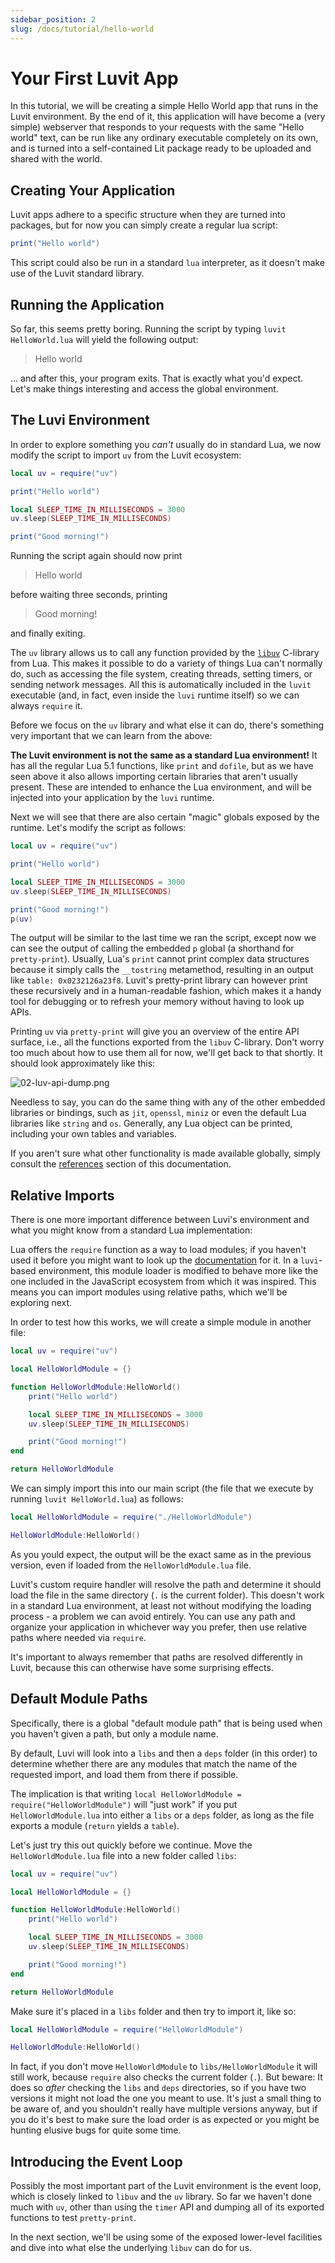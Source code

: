 ```yaml
---
sidebar_position: 2
slug: /docs/tutorial/hello-world
---
```


# Your First Luvit App

In this tutorial, we will be creating a simple Hello World app that runs in the Luvit environment. By the end of it, this application will have become a (very simple) webserver that responds to your requests with the same "Hello world" text, can be run like any ordinary executable completely on its own, and is turned into a self-contained Lit package ready to be uploaded and shared with the world.

## Creating Your Application

Luvit apps adhere to a specific structure when they are turned into packages, but for now you can simply create a regular lua script:

```lua title="HelloWorld.lua"
print("Hello world")
```

This script could also be run in a standard ``lua`` interpreter, as it doesn't make use of the Luvit standard library.

## Running the Application

So far, this seems pretty boring. Running the script by typing ``luvit HelloWorld.lua`` will yield the following output:

> Hello world

... and after this, your program exits. That is exactly what you'd expect. Let's make things interesting and access the global environment.

## The Luvi Environment

In order to explore something you *can't* usually do in standard Lua, we now modify the script to import ``uv`` from the Luvit ecosystem:

```lua title="HelloWorld.lua"
local uv = require("uv")

print("Hello world")

local SLEEP_TIME_IN_MILLISECONDS = 3000
uv.sleep(SLEEP_TIME_IN_MILLISECONDS)

print("Good morning!")
```

Running the script again should now print

> Hello world

before waiting three seconds, printing

> Good morning!

and finally exiting.

The ``uv`` library allows us to call any function provided by the [``libuv``](http://docs.libuv.org/en/v1.x/api.html) C-library from Lua. This makes it possible to do a variety of things Lua can't normally do, such as accessing the file system, creating threads, setting timers, or sending network messages. All this is automatically included in the ``luvit`` executable (and, in fact, even inside the ``luvi`` runtime itself) so we can always ``require`` it.

Before we focus on the ``uv`` library and what else it can do, there's something very important that we can learn from the above:

**The Luvit environment is not the same as a standard Lua environment!** It has all the regular Lua 5.1 functions, like ``print`` and ``dofile``, but as we have seen above it also allows importing certain libraries that aren't usually present. These are intended to enhance the Lua environment, and will be injected into your application by the ``luvi`` runtime.

Next we will see that there are also certain "magic" globals exposed by the runtime. Let's modify the script as follows:

```lua title="HelloWorld.lua"
local uv = require("uv")

print("Hello world")

local SLEEP_TIME_IN_MILLISECONDS = 3000
uv.sleep(SLEEP_TIME_IN_MILLISECONDS)

print("Good morning!")
p(uv)
```

The output will be similar to the last time we ran the script, except now we can see the output of calling the embedded ``p`` global (a shorthand for ``pretty-print``). Usually, Lua's ``print`` cannot print complex data structures because it simply calls the ``__tostring`` metamethod, resulting in an output like ``table: 0x0232126a23f8``. Luvit's pretty-print library can however print these recursively and in a human-readable fashion, which makes it a handy tool for debugging or to refresh your memory without having to look up APIs.

Printing ``uv`` via ``pretty-print`` will give you an overview of the entire API surface, i.e., all the functions exported from the ``libuv`` C-library. Don't worry too much about how to use them all for now, we'll get back to that shortly. It should look approximately like this:

![02-luv-api-dump.png](02-luv-api-dump.png)

Needless to say, you can do the same thing with any of the other embedded libraries or bindings, such as ``jit``, ``openssl``, ``miniz`` or even the default Lua libraries like ``string`` and ``os``. Generally, any Lua object can be printed, including your own tables and variables.

If you aren't sure what other functionality is made available globally, simply consult the [references](/docs/references/global-environment) section of this documentation.

## Relative Imports

There is one more important difference between Luvi's environment and what you might know from a standard Lua implementation:

Lua offers the ``require`` function as a way to load modules; if you haven't used it before you might want to look up the [documentation](https://www.lua.org/pil/8.1.html) for it. In a ``luvi``-based environment, this module loader is modified to behave more like the one included in the JavaScript ecosystem from which it was inspired. This means you can import modules using relative paths, which we'll be exploring next.

In order to test how this works, we will create a simple module in another file:

```lua title="HelloWorldModule.lua"
local uv = require("uv")

local HelloWorldModule = {}

function HelloWorldModule:HelloWorld()
    print("Hello world")

    local SLEEP_TIME_IN_MILLISECONDS = 3000
    uv.sleep(SLEEP_TIME_IN_MILLISECONDS)

    print("Good morning!")
end

return HelloWorldModule
```

We can simply import this into our main script (the file that we execute by running ``luvit HelloWorld.lua``) as follows:

```lua title="HelloWorld.lua"
local HelloWorldModule = require("./HelloWorldModule")

HelloWorldModule:HelloWorld()
```

As you yould expect, the output will be the exact same as in the previous version, even if loaded from the ``HelloWorldModule.lua`` file.

Luvit's custom require handler will resolve the path and determine it should load the file in the same directory (``.`` is the current folder). This doesn't work in a standard Lua environment, at least not without modifying the loading process - a problem we can avoid entirely. You can use any path and organize your application in whichever way you prefer, then use relative paths where needed via ``require``.

It's important to always remember that paths are resolved differently in Luvit, because this can otherwise have some surprising effects.

## Default Module Paths

Specifically, there is a global "default module path" that is being used when you haven't given a path, but only a module name.

By default, Luvi will look into a ``libs`` and then a ``deps`` folder (in this order) to determine whether there are any modules that match the name of the requested import, and load them from there if possible.

The implication is that writing ``local HelloWorldModule = require("HelloWorldModule")`` will "just work" if you put ``HelloWorldModule.lua`` into either a ``libs`` or a ``deps`` folder, as long as the file exports a module (``return`` yields a ``table``).

Let's just try this out quickly before we continue. Move the ``HelloWorldModule.lua`` file into a new folder called ``libs``:

```lua title="libs/HelloWorldModule.lua"
local uv = require("uv")

local HelloWorldModule = {}

function HelloWorldModule:HelloWorld()
    print("Hello world")

    local SLEEP_TIME_IN_MILLISECONDS = 3000
    uv.sleep(SLEEP_TIME_IN_MILLISECONDS)

    print("Good morning!")
end

return HelloWorldModule
```

Make sure it's placed in a ``libs`` folder and then try to import it, like so:

```lua title="HelloWorld.lua"
local HelloWorldModule = require("HelloWorldModule")

HelloWorldModule:HelloWorld()
```

In fact, if you don't move ``HelloWorldModule`` to ``libs/HelloWorldModule`` it will still work, because ``require`` also checks the current folder (``.``). But beware: It does so *after* checking the ``libs`` and ``deps`` directories, so if you have two versions it might not load the one you meant to use. It's just a small thing to be aware of, and you shouldn't really have multiple versions anyway, but if you do it's best to make sure the load order is as expected or you might be hunting elusive bugs for quite some time.

## Introducing the Event Loop

Possibly the most important part of the Luvit environment is the event loop, which is closely linked to ``libuv`` and the ``uv`` library. So far we haven't done much with ``uv``, other than using the ``timer`` API and dumping all of its exported functions to test ``pretty-print``.

In the next section, we'll be using some of the exposed lower-level facilities and dive into what else the underlying ``libuv`` can do for us.
